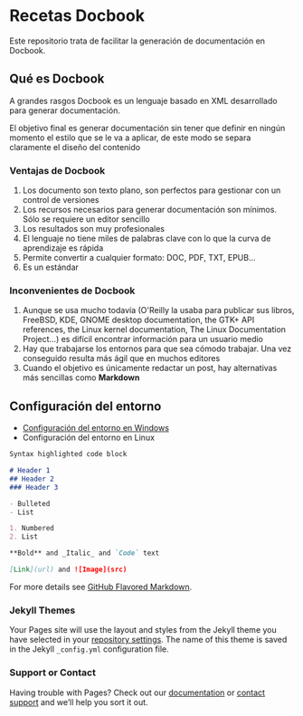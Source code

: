 # Recetas Docbook

Este repositorio trata de facilitar la generación de documentación en Docbook. 

## Qué es Docbook

A grandes rasgos Docbook es un lenguaje basado en XML desarrollado para generar documentación. 

El objetivo final es generar documentación sin tener que definir en ningún momento el estilo que se le va a aplicar, de este modo se separa claramente el diseño del contenido

### Ventajas de Docbook
1. Los documento son texto plano, son perfectos para gestionar con un control de versiones
2. Los recursos necesarios para generar documentación son mínimos. Sólo se requiere un editor sencillo
3. Los resultados son muy profesionales
4. El lenguaje no tiene miles de palabras clave con lo que la curva de aprendizaje es rápida
5. Permite convertir a cualquier formato: DOC, PDF, TXT, EPUB...
6. Es un estándar

### Inconvenientes de Docbook
1. Aunque se usa mucho todavía (O'Reilly la usaba para publicar sus libros, FreeBSD, KDE, GNOME desktop documentation, the GTK+ API references, the Linux kernel documentation, The Linux Documentation Project...) es difícil encontrar información para un usuario medio
2. Hay que trabajarse los entornos para que sea cómodo trabajar. Una vez conseguido resulta más ágil que en muchos editores
3. Cuando el objetivo es únicamente redactar un post, hay alternativas más sencillas como **Markdown**

## Configuración del entorno
- [Configuración del entorno en Windows](ENTORNO_WIN.md)
- Configuración del entorno en Linux
```markdown
Syntax highlighted code block

# Header 1
## Header 2
### Header 3

- Bulleted
- List

1. Numbered
2. List

**Bold** and _Italic_ and `Code` text

[Link](url) and ![Image](src)
```

For more details see [GitHub Flavored Markdown](https://guides.github.com/features/mastering-markdown/).

### Jekyll Themes

Your Pages site will use the layout and styles from the Jekyll theme you have selected in your [repository settings](https://github.com/gynch/docbook/settings). The name of this theme is saved in the Jekyll `_config.yml` configuration file.

### Support or Contact

Having trouble with Pages? Check out our [documentation](https://help.github.com/categories/github-pages-basics/) or [contact support](https://github.com/contact) and we’ll help you sort it out.

